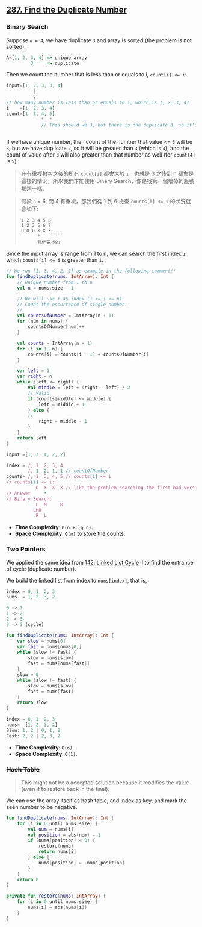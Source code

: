 ## [287. Find the Duplicate Number](https://leetcode.com/problems/find-the-duplicate-number)

### Binary Search

Suppose `n = 4`, we have duplicate `3` and array is sorted (the problem is not sorted): 

```js
A=[1, 2, 3, 4] => unique array
         3     => duplicate
```

Then we count the number that is less than or equals to i, `count[i] <= i`:

```js
input=[1, 2, 3, 3, 4]
          |
          v
// how many number is less than or equals to i, which is 1, 2, 3, 4?
i    =[1, 2, 3, 4]
count=[1, 2, 4, 5]
             *  *
             // This should we 3, but there is one duplicate 3, so it's 4
             
```

If we have unique number, then count of the number that value <= `3` will be `3`, but we have duplicate `2`, so it will be greater than `3` (which is `4`), and the count of value after `3` will also greater than that number as well (for `count[4]` is `5`).

> 在有重複數字之後的所有 `count[i]` 都會大於 `i`，也就是 3 之後到 n 都會是這樣的情況，所以我們才能使用 Binary Search，像是找第一個壞掉的版號那題一樣。

> 假設 `n` = 6, 而 4 有重複，那我們從 1 到 6 檢查 `counts[i] <= i` 的狀況就會如下:
> ```
> 1 2 3 4 5 6
> 1 2 3 5 6 7
> O O O X X X ...
>       *
>       我們要找的
> ```

Since the input array is range from 1 to n, we can search the first index `i` which `counts[i] <= i` is greater than `i`.

```kotlin
// We run [1, 3, 4, 2, 2] as example in the following comment!!
fun findDuplicate(nums: IntArray): Int {
    // Unique number from 1 to n
    val n = nums.size - 1

    // We will use i as index (1 <= i <= n)
    // Count the occurrance of single number.
    // 
    val countsOfNumber = IntArray(n + 1)
    for (num in nums) {
        countsOfNumber[num]++
    }

    val counts = IntArray(n + 1)
    for (i in 1..n) {
        counts[i] = counts[i - 1] + countsOfNumber[i]
    }

    var left = 1
    var right = n
    while (left <= right) {
        val middle = left + (right - left) / 2
        // Valid
        if (counts[middle] <= middle) {
            left = middle + 1
        } else {
        // 
            right = middle - 1
        }
    }
    return left
}
```

```js
input =[1, 3, 4, 2, 2]

index = /, 1, 2, 3, 4
        /, 1, 2, 1, 1 // countOfNumber
counts= /, 1, 3, 4, 5 // counts[i] <= i
// counts[i] <= i:
           O  X  X  X // like the problem searching the first bad version
// Answer     *
// Binary Search:
           L  M     R
          LMR
           R  L
```

* **Time Complexity**: `O(n + lg n)`.
* **Space Complexity**: `O(n)` to store the counts.


### Two Pointers
We applied the same idea from [142. Linked List Cycle II](../leetcode/142.linked-list-cycle-ii.md) to find the entrance of cycle (duplicate number).

We build the linked list from index to `nums[index]`, that is,

```js
index = 0, 1, 2, 3
nums  = 1, 2, 3, 2

0 -> 1
1 -> 2
2 -> 3
3 -> 3 (cycle)
```

```kotlin
fun findDuplicate(nums: IntArray): Int {
    var slow = nums[0]
    var fast = nums[nums[0]]
    while (slow != fast) {
        slow = nums[slow]
        fast = nums[nums[fast]]
    }
    slow = 0
    while (slow != fast) {
        slow = nums[slow]
        fast = nums[fast]
    }
    return slow
}
```

```js
index = 0, 1, 2, 3
nums=  [1, 2, 3, 2]
Slow: 1, 2 | 0, 1, 2
Fast: 2, 2 | 2, 3, 2
```

* **Time Complexity**: `O(n)`.
* **Space Complexity**: `O(1)`.

### ~~Hash Table~~
> This might not be a accepted solution because it modifies the value (even if to restore back in the final).

We can use the array itself as hash table, and index as key, and mark the seen number to be negative.

```kotlin
fun findDuplicate(nums: IntArray): Int {
    for (i in 0 until nums.size) {
        val num = nums[i]
        val position = abs(num) - 1
        if (nums[position] < 0) {
            restore(nums)
            return nums[i]
        } else {
            nums[position] = -nums[position]
        }
    }
    return 0
}

private fun restore(nums: IntArray) {
    for (i in 0 until nums.size) {
        nums[i] = abs(nums[i])
    }
}
```